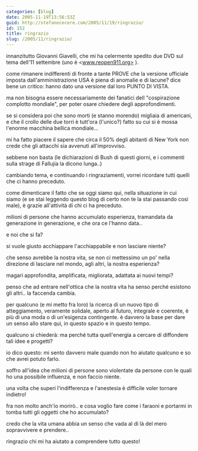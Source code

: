 ```yaml
---
categories: [blog]
date: 2005-11-19T13:56:53Z
guid: http://stefanocecere.com/2005/11/19/ringrazio/
id: 152
title: ringrazio
slug: /2005/11/ringrazio/
---
```


innanzitutto Giovanni Giavelli, che mi ha celermente spedito due DVD sul tema dell'11 settembre (uno è <www.reopen911.org> ).
  
come rimanere indifferenti di fronte a tante PROVE che la versione ufficiale imposta dall'amministrazione USA è piena di anomalie e di lacune? dice bene un critico: hanno dato una versione dal loro PUNTO DI VISTA.
  
ma non bisogna essere necessariamente dei fanatici dell "cospirazione complotto mondiale", per poter osare chiedere degli approfondimenti.
  
se si considera poi che sono morti (e stanno morendo) migliaia di americani, e che il crollo delle due torri è tutt'ora (l'unico?) fatto su cui si è mossa l'enorme macchina bellica mondiale…

mi ha fatto piacere il sapere che circa il 50% degli abitanti di New York non crede che gli attacchi sia avvenuti all'improvviso.
  
sebbene non basta (le dichiarazioni di Bush di questi giorni, e i commenti sulla strage di Fallujia la dicono lunga..)

cambiando tema, e continuando i ringraziamenti, vorrei ricordare tutti quelli che ci hanno preceduto.
  
come dimenticare il fatto che se oggi siamo qui, nella situazione in cui siamo (e se stai leggendo questo blog di certo non te la stai passando così male), è grazie all'attività di chi ci ha preceduto.
  
milioni di persone che hanno accumulato esperienza, tramandata da generazione in generazione, e che ora ce l'hanno data..

e noi che si fa?

si vuole giusto acchiappare l'acchiappabile e non lasciare niente?
  
che senso avrebbe la nostra vita, se non ci mettessimo un po' nella direzione di lasciare nel mondo, agli altri, la nostra esperienza?
  
magari approfondita, amplificata, migliorata, adattata ai nuovi tempi?

penso che ad entrare nell'ottica che la nostra vita ha senso perché esistono gli altri.. la faccenda cambia.

per qualcuno (e mi metto fra loro) la ricerca di un nuovo tipo di atteggiamento, veramente solidale, aperto al futuro, integrale e coerente, è più di una moda o di un'esigenza contingente. è davvero la base per dare un senso allo stare qui, in questo spazio e in questo tempo.

qualcuno si chiederà: ma perché tutta quell'energia a cercare di diffondere tali idee e progetti?
  
io dico questo: mi sento davvero male quando non ho aiutato qualcuno e so che avrei potuto farlo.
  
soffro all'idea che milioni di persone sono violentate da persone con le quali ho una possibile influenza, e non faccio niente.
  
una volta che superi l'indifferenza e l'anestesia è difficile voler tornare indietro!
  
fra non molto anch'io morirò.. e cosa voglio fare come i faraoni e portarmi in tomba tutti gli oggetti che ho accumulato?

credo che la vita umana abbia un senso che vada al di là del mero sopravvivere e prendere..

ringrazio chi mi ha aiutato a comprendere tutto questo!